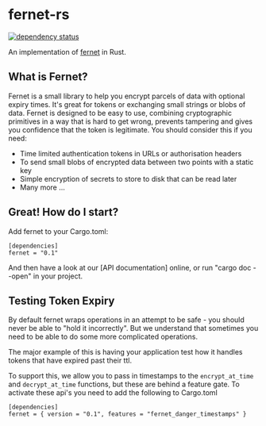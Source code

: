 fernet-rs
=========

[![dependency status](https://deps.rs/repo/github/mozilla-services/fernet-rs/status.svg)](https://deps.rs/repo/github/mozilla-services/fernet-rs)

An implementation of [fernet](https://github.com/fernet/spec) in Rust.

What is Fernet?
---------------

Fernet is a small library to help you encrypt parcels of data with optional expiry times. It's
great for tokens or exchanging small strings or blobs of data. Fernet is designed to be easy
to use, combining cryptographic primitives in a way that is hard to get wrong, prevents tampering
and gives you confidence that the token is legitimate. You should consider this if you need:

* Time limited authentication tokens in URLs or authorisation headers
* To send small blobs of encrypted data between two points with a static key
* Simple encryption of secrets to store to disk that can be read later
* Many more ...

Great! How do I start?
----------------------

Add fernet to your Cargo.toml:

    [dependencies]
    fernet = "0.1"

And then have a look at our [API documentation] online, or run "cargo doc --open" in your
project.

[API documentation online]: https://docs.rs/fernet

Testing Token Expiry
--------------------

By default fernet wraps operations in an attempt to be safe - you should never be able to
"hold it incorrectly". But we understand that sometimes you need to be able to do some
more complicated operations.

The major example of this is having your application test how it handles tokens that
have expired past their ttl.

To support this, we allow you to pass in timestamps to the `encrypt_at_time` and
`decrypt_at_time` functions, but these are behind a feature gate. To activate these
api's you need to add the following to Cargo.toml

    [dependencies]
    fernet = { version = "0.1", features = "fernet_danger_timestamps" }


